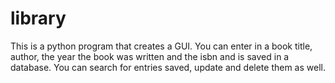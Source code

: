 # library

This is a python program that creates a GUI. You can enter in a book title, author, the year the book was written and the isbn and is saved in a database.
You can search for entries saved, update and delete them as well.
